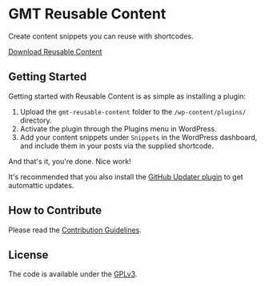 # GMT Reusable Content
Create content snippets you can reuse with shortcodes.

[Download Reusable Content](https://github.com/cferdinandi/gmt-reusable-content/archive/master.zip)



## Getting Started

Getting started with Reusable Content is as simple as installing a plugin:

1. Upload the `gmt-reusable-content` folder to the `/wp-content/plugins/` directory.
2. Activate the plugin through the Plugins menu in WordPress.
3. Add your content snippets under `Snippets` in the WordPress dashboard, and include them in your posts via the supplied shortcode.

And that's it, you're done. Nice work!

It's recommended that you also install the [GitHub Updater plugin](https://github.com/afragen/github-updater) to get automattic updates.



## How to Contribute

Please read the [Contribution Guidelines](CONTRIBUTING.md).



## License

The code is available under the [GPLv3](LICENSE.md).